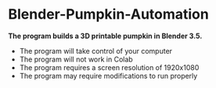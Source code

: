 # Blender-Pumpkin-Automation
**The program builds a 3D printable pumpkin in Blender 3.5.**
- The program will take control of your computer
- The program will not work in Colab
- The program requires a screen resolution of 1920x1080
- The program may require modifications to run properly
